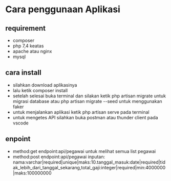 # Cara penggunaan Aplikasi

## requirement

-   composer
-   php 7,4 keatas
-   apache atau nginx
-   mysql

## cara install

-   silahkan download aplikasinya
-   lalu ketik composer install
-   setelah selesai buka terminal dan silakan ketik php artisan migrate untuk migrasi database atau php artisan migrate --seed untuk menggunakan faker
-   untuk menjalankan aplikasi ketik php artisan serve pada terminal
-   untuk mengetes API silahkan buka postman atau thunder client pada vscode

## enpoint

-   method:get endpoint:api/pegawai untuk melihat semua list pegawai
-   method:post endpoint:api/pegawai inputan: nama:varchar|required|unique|maks:10.tanggal_masuk:date|required|tidak_lebih_dari_tanggal_sekarang,total_gaji:integer|required|min:4000000|maks:100000000
